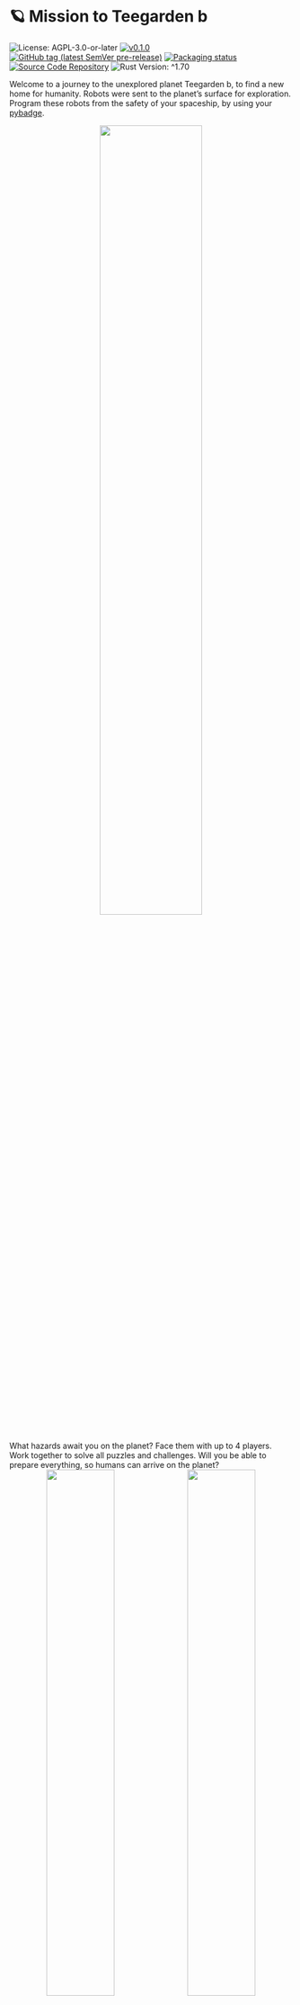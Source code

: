 # 🪐 Mission to Teegarden b

![License: AGPL-3.0-or-later](https://img.shields.io/badge/license-AGPL--3.0--or--later-blue)
[![v0.1.0](https://img.shields.io/badge/version-v0.1.0-orange)](https://github.com/LuckyTurtleDev/mission2teegarden-b/releases/v0.1.0)
[![GitHub tag (latest SemVer pre-release)](https://img.shields.io/github/v/tag/LuckyTurtleDev/mission2teegarden-b?label=latest&color=orange)](https://github.com/LuckyTurtleDev/mission2teegarden-b/releases/latest)
[![Packaging status](https://repology.org/badge/tiny-repos/mission2teegarden-b.svg)](https://repology.org/project/mission2teegarden-b/versions)
[![Source Code Repository](https://img.shields.io/badge/Code-On%20GitHub-blue?logo=GitHub)](https://github.com/LuckyTurtleDev/mission2teegarden-b)
![Rust Version: ^1.70](https://img.shields.io/badge/rustc-%5E1.70-orange.svg)

Welcome to a journey to the unexplored planet Teegarden b, to find a new home for humanity. Robots were sent to the planet’s surface for exploration. Program these robots from the safety of your spaceship, by using your [pybadge][__link0].

<div align="center">
	<img src="https://github.com/LuckyTurtleDev/mission2teegarden-b/assets/44570204/2a4af8f4-28a4-4589-99c3-2b18de4de267" width=60%>
</div>
What hazards await you on the planet?
Face them with up to 4 players.
Work together to solve all puzzles and challenges.
Will you be able to prepare everything, so humans can arrive on the planet?
<div align="center">
	<img src="https://github.com/LuckyTurtleDev/mission2teegarden-b/assets/44570204/71af7810-5927-4d05-be75-9ca37617c411" width=49%>
	<img src="https://github.com/LuckyTurtleDev/mission2teegarden-b/assets/44570204/779ec8f7-6e15-4e2c-b737-b1ad5477d9f2" width=49%>
</div>
Try out Mission to Teegarden b now for free and figure it out.

## Installation (Pc):

Mission to Teegarden b is available at the following repositories:

[![Packaging status][__link1]][__link2]

Prebuild binaries can also be downloaded from the [GitHub release][__link3].

Mission to Teegarden b was only tested on Arch Linux and Ubuntu. MacOs and Windows versions complie sucessfull but are untested. Supressing standby on MacOs is temporary disable, see [#157][__link4].


#### Building from source:

Alternative you can easily build Mission to Teegarden b  by yourself:

 - On Linux, install the following development dependencies. On some distros (like Alpine and Debian), separate development packages exist, regular suffixed with `-dev`. If this is the case, make sure that you have also installed the `*-dev` version.
	 - [`alsa-lib`][__link5]
	 - [`libudev`][__link6]
	
	
 - [Install rust][__link7]
 - [Download][__link8] and unpack the source code.
 - Run `cargo install --path pc --locked` inside the unpacked folder, to build and install mission2teegarden-b. See the [rust book][__link9] for more information about cargo install.
 - Make sure that `~/.cargo/bin` is listed in the `PATH` environment variable otherwise, the `mission2teegarden-b` executable can not be found.


## Flash Pybadge:

 - Install an UF2 flasher. I recommend using [hf2-cli][__link10].
 - Download and unpack Pybadge binary from [GitHub release][__link11].
 - Press the reset button of the pybdage twice, to enter the bootloader.
 - After this, execute `hf2 elf mission2teegarden-b-pybadge` (or the corresponding command of your flashing tool) to flash the binary to the pybadge.
 - Press the reset button again.


#### Building from source:

Alternative you can build m3 by yourself:

 - [Install rustup][__link12]
 - Run `cargo install hf2-cli --locked` to build and install the [hf2-cli][__link13] flasher. See the [rust book][__link14] for more information about cargo install.
 - Make sure that `~/.cargo/bin` is listed at the `PATH` environment variable, otherwise the executeable can not be found..
 - Install the rust `thumbv7em-none-eabihf` target (the architecture of the pybadge) by executing `rustup target install thumbv7em-none-eabihf`.
 - Optional: install nightly toolchain for better error messages at the pybadge. `rustup toolchain install nightly --target thumbv7em-none-eabihf`
 - [Download][__link15] and unpack the source code (if not already done).
 - Press the reset button of the pybadge twice to enter bootloader
 - Compile and flash program by running `cargo +nightly run --release -locked` inside the downloaded `pybadge` folder. `+nightly` is optional and have to be left out if the “install nightly toolchain” step was skip. Please use `+nightly` for bug reports.
 - Press the reset button again.


## Map/Level Editor:

Mission to Teegarden b allow creating custom maps/levels, by using the powerfull [Tiled Map editor][__link16]. See [here][__link17] for more information about creating maps.

<div align="center">
		<img src="https://github.com/LuckyTurtleDev/mission2teegarden-b/assets/44570204/68403ebd-ce64-4baa-bba2-b52962b89d5c" width=80%>
 </div>

 [__cargo_doc2readme_dependencies_info]: ggGkYW0BYXSEGyFeA8xDJNVnGxf23IOvNAysG80feHOCOwZiGzoQhbxoYmBeYXKEG0hVFCbVwlFWG1ljgZNVs9KJG16CcBrUbHvTG26cHtrldV4lYWSBgndtaXNzaW9uMnRlZWdhcmRlbl9iX21hcGUwLjEuMA
 [__link0]: https://www.adafruit.com/product/4200
 [__link1]: https://repology.org/badge/vertical-allrepos/mission2teegarden-b.svg
 [__link10]: https://crates.io/crates/hf2-cli
 [__link11]: https://github.com/LuckyTurtleDev/mission2teegarden-b/releases/v0.1.0
 [__link12]: https://www.rust-lang.org/tools/install
 [__link13]: https://crates.io/crates/hf2-cli
 [__link14]: https://doc.rust-lang.org/cargo/commands/cargo-install.html
 [__link15]: https://github.com/LuckyTurtleDev/mission2teegarden-b/archive/refs/tags/v0.1.0.zip
 [__link16]: https://www.mapeditor.org/
 [__link17]: https://docs.rs/mission2teegarden_b_map/0.1.0
 [__link2]: https://repology.org/project/mission2teegarden-b/versions
 [__link3]: https://github.com/LuckyTurtleDev/mission2teegarden-b/releases/v0.1.0
 [__link4]: https://github.com/LuckyTurtleDev/mission2teegarden-b/issues/157
 [__link5]: https://github.com/alsa-project/alsa-lib
 [__link6]: https://github.com/systemd/systemd
 [__link7]: https://www.rust-lang.org/tools/install
 [__link8]: https://github.com/LuckyTurtleDev/mission2teegarden-b/archive/refs/tags/v0.1.0.zip
 [__link9]: https://doc.rust-lang.org/cargo/commands/cargo-install.html
